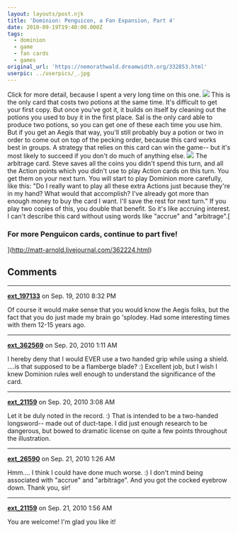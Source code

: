 ```yaml
---
layout: layouts/post.njk
title: 'Dominion: Penguicon, a Fan Expansion, Part 4'
date: 2010-09-19T19:40:00.000Z
tags:
  - dominion
  - game
  - fan cards
  - games
original_url: 'https://nemorathwald.dreamwidth.org/332853.html'
userpic: ../userpics/_.jpg
---
```

Click for more detail, because I spent a very long time on this one. [![](http://lh3.ggpht.com/_ENXtTKU9j1A/TJZe0FtYGlI/AAAAAAAAIJY/_amwgOtwajs/s400/AegisCard.jpg)](http://picasaweb.google.com/lh/photo/GdBVHOYGLeJLFvkP379U4A?feat=directlink) This is the only card that costs two potions at the same time. It's difficult to get your first copy. But once you've got it, it builds on itself by cleaning out the potions you used to buy it in the first place. Sal is the only card able to produce two potions, so you can get one of these each time you use him. But if you get an Aegis that way, you'll still probably buy a potion or two in order to come out on top of the pecking order, because this card works best in groups. A strategy that relies on this card can win the game-- but it's most likely to succeed if you don't do much of anything else. ![](http://lh5.ggpht.com/_ENXtTKU9j1A/TI0w3XiCO_I/AAAAAAAAIIw/drulOFeAwGw/s400/SteveCard.jpg) The arbitrage card. Steve saves all the coins you didn't spend this turn, and all the Action points which you didn't use to play Action cards on this turn. You get them on your next turn. You will start to play Dominion more carefully, like this: "Do I really want to play all these extra Actions just because they're in my hand? What would that accomplish? I've already got more than enough money to buy the card I want. I'll save the rest for next turn." If you play two copies of this, you double that benefit. So it's like accruing interest. I can't describe this card without using words like "accrue" and "arbitrage".[

### For more Penguicon cards, continue to part five!

](http://matt-arnold.livejournal.com/362224.html)

## Comments

---

**[ext_197133](https://www.dreamwidth.org/users/ext_197133)** on Sep. 19, 2010 8:32 PM

Of course it would make sense that you would know the Aegis folks, but the fact that you do just made my brain go 'splodey. Had some interesting times with them 12-15 years ago.

---

**[ext_362569](https://www.dreamwidth.org/users/ext_362569)** on Sep. 20, 2010 1:11 AM

I hereby deny that I would EVER use a two handed grip while using a shield. ....is that supposed to be a flamberge blade? :) Excellent job, but I wish I knew Dominion rules well enough to understand the significance of the card.

---

**[ext_21159](https://www.dreamwidth.org/users/ext_21159)** on Sep. 20, 2010 3:08 AM

Let it be duly noted in the record. :) That is intended to be a two-handed longsword-- made out of duct-tape. I did just enough research to be dangerous, but bowed to dramatic license on quite a few points throughout the illustration.

---

**[ext_26590](https://www.dreamwidth.org/users/ext_26590)** on Sep. 21, 2010 1:26 AM

Hmm.... I think I could have done much worse. :) I don't mind being associated with "accrue" and "arbitrage". And you got the cocked eyebrow down. Thank you, sir!

---

**[ext_21159](https://www.dreamwidth.org/users/ext_21159)** on Sep. 21, 2010 1:56 AM

You are welcome! I'm glad you like it!
